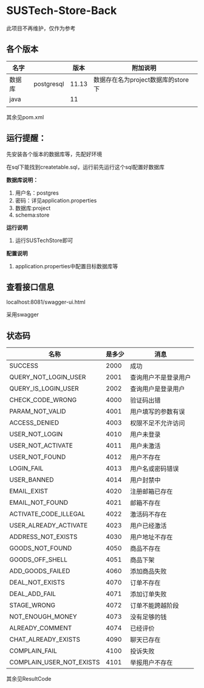# SUSTech-Store-Back

此项目不再维护，仅作为参考

## 各个版本

| 名字   |            | 版本  | 附加说明                           |
| ------ | ---------- | ----- | ---------------------------------- |
| 数据库 | postgresql | 11.13 | 数据存在名为project数据库的store下 |
| java   |            | 11    |                                    |
|        |            |       |                                    |

其余见pom.xml

## 运行提醒：

先安装各个版本的数据库等，先配好环境

在sql下能找到createtable.sql，运行前先运行这个sql配置好数据库

**数据库说明：**

1. 用户名：postgres
2. 密码：详见application.properties
3. 数据库:project
4. schema:store

**运行说明**

1. 运行SUSTechStore即可

**配置说明**

1. application.properties中配置目标数据库等

## 查看接口信息

localhost:8081/swagger-ui.html

采用swagger

## 状态码

| 名称                     | 是多少 | 消息                 |
| ------------------------ | ------ | -------------------- |
| SUCCESS                  | 2000   | 成功                 |
| QUERY_NOT_LOGIN_USER     | 2001   | 查询用户不是登录用户 |
| QUERY_IS_LOGIN_USER      | 2002   | 查询用户是登录用户   |
| CHECK_CODE_WRONG         | 4000   | 验证码出错           |
| PARAM_NOT_VALID          | 4001   | 用户填写的参数有误   |
| ACCESS_DENIED            | 4003   | 权限不足不允许访问   |
| USER_NOT_LOGIN           | 4010   | 用户未登录           |
| USER_NOT_ACTIVATE        | 4011   | 用户未激活           |
| USER_NOT_FOUND           | 4012   | 用户不存在           |
| LOGIN_FAIL               | 4013   | 用户名或密码错误     |
| USER_BANNED              | 4014   | 用户封禁中           |
| EMAIL_EXIST              | 4020   | 注册邮箱已存在       |
| EMAIL_NOT_FOUND          | 4021   | 邮箱不存在           |
| ACTIVATE_CODE_ILLEGAL    | 4022   | 激活码不存在         |
| USER_ALREADY_ACTIVATE    | 4023   | 用户已经激活         |
| ADDRESS_NOT_EXISTS       | 4030   | 用户地址不存在       |
| GOODS_NOT_FOUND          | 4050   | 商品不存在           |
| GOODS_OFF_SHELL          | 4051   | 商品下架             |
| ADD_GOODS_FAILED         | 4060   | 添加商品失败         |
| DEAL_NOT_EXISTS          | 4070   | 订单不存在           |
| DEAL_ADD_FAIL            | 4071   | 添加订单失败         |
| STAGE_WRONG              | 4072   | 订单不能跨越阶段     |
| NOT_ENOUGH_MONEY         | 4073   | 没有足够的钱         |
| ALREADY_COMMENT          | 4074   | 已经评价             |
| CHAT_ALREADY_EXISTS      | 4090   | 聊天已存在           |
| COMPLAIN_FAIL            | 4100   | 投诉失败             |
| COMPLAIN_USER_NOT_EXISTS | 4101   | 举报用户不存在       |

其余见ResultCode
